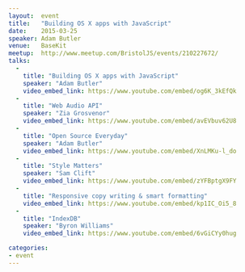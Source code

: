 ```yaml
---
layout:  event
title:   "Building OS X apps with JavaScript"
date:    2015-03-25
speaker: Adam Butler
venue:   BaseKit
meetup:  http://www.meetup.com/BristolJS/events/210227672/
talks:
  -
    title: "Building OS X apps with JavaScript"
    speaker: "Adam Butler"
    video_embed_link: https://www.youtube.com/embed/og6K_3kEfQk
  -
    title: "Web Audio API"
    speaker: "Zia Grosvenor"
    video_embed_link: https://www.youtube.com/embed/avEVbuv62U8
  -
    title: "Open Source Everyday"
    speaker: "Adam Butler"
    video_embed_link: https://www.youtube.com/embed/XnLMKu-l_do
  -
    title: "Style Matters"
    speaker: "Sam Clift"
    video_embed_link: https://www.youtube.com/embed/zYFBptgX9FY
  -
    title: "Responsive copy writing & smart formatting"
    video_embed_link: https://www.youtube.com/embed/kp1IC_Oi5_8
  -
    title: "IndexDB"
    speaker: "Byron Williams"
    video_embed_link: https://www.youtube.com/embed/6vGiCYy0hug

categories:
- event
---
```

